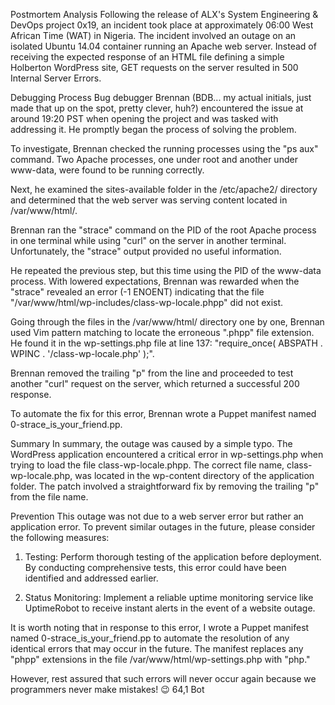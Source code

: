 Postmortem Analysis
Following the release of ALX's System Engineering & DevOps project 0x19, an incident took place at approximately 06:00 West African Time (WAT) in Nigeria. The incident involved an outage on an isolated Ubuntu 14.04 container running an Apache web server. Instead of receiving the expected response of an HTML file defining a simple Holberton WordPress site, GET requests on the server resulted in 500 Internal Server Errors.

Debugging Process
Bug debugger Brennan (BDB... my actual initials, just made that up on the spot, pretty clever, huh?) encountered the issue at around 19:20 PST when opening the project and was tasked with addressing it. He promptly began the process of solving the problem.

To investigate, Brennan checked the running processes using the "ps aux" command. Two Apache processes, one under root and another under www-data, were found to be running correctly.

Next, he examined the sites-available folder in the /etc/apache2/ directory and determined that the web server was serving content located in /var/www/html/.

Brennan ran the "strace" command on the PID of the root Apache process in one terminal while using "curl" on the server in another terminal. Unfortunately, the "strace" output provided no useful information.

He repeated the previous step, but this time using the PID of the www-data process. With lowered expectations, Brennan was rewarded when the "strace" revealed an error (-1 ENOENT) indicating that the file "/var/www/html/wp-includes/class-wp-locale.phpp" did not exist.

Going through the files in the /var/www/html/ directory one by one, Brennan used Vim pattern matching to locate the erroneous ".phpp" file extension. He found it in the wp-settings.php file at line 137: "require_once( ABSPATH . WPINC . '/class-wp-locale.php' );".

Brennan removed the trailing "p" from the line and proceeded to test another "curl" request on the server, which returned a successful 200 response.

To automate the fix for this error, Brennan wrote a Puppet manifest named 0-strace_is_your_friend.pp.

Summary
In summary, the outage was caused by a simple typo. The WordPress application encountered a critical error in wp-settings.php when trying to load the file class-wp-locale.phpp. The correct file name, class-wp-locale.php, was located in the wp-content directory of the application folder. The patch involved a straightforward fix by removing the trailing "p" from the file name.

Prevention
This outage was not due to a web server error but rather an application error. To prevent similar outages in the future, please consider the following measures:

1. Testing: Perform thorough testing of the application before deployment. By conducting comprehensive tests, this error could have been identified and addressed earlier.

2. Status Monitoring: Implement a reliable uptime monitoring service like UptimeRobot to receive instant alerts in the event of a website outage.

It is worth noting that in response to this error, I wrote a Puppet manifest named 0-strace_is_your_friend.pp to automate the resolution of any identical errors that may occur in the future. The manifest replaces any "phpp" extensions in the file /var/www/html/wp-settings.php with "php."

However, rest assured that such errors will never occur again because we programmers never make mistakes! 😉                                                                   64,1          Bot
